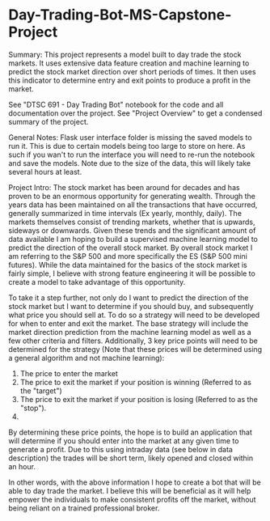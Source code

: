 # Day-Trading-Bot-MS-Capstone-Project

Summary:
This project represents a model built to day trade the stock markets. It uses extensive data feature creation and machine learning to predict the stock market direction over short periods of times.
It then uses this indicator to determine entry and exit points to produce a profit in the market.

See "DTSC 691 - Day Trading Bot" notebook for the code and all documentation over the project.
See "Project Overview" to get a condensed summary of the project.

General Notes:
Flask user interface folder is missing the saved models to run it. This is due to certain models being too large to store on here. 
As such if you wan't to run the interface you will need to re-run the notebook and save the models.
Note due to the size of the data, this will likely take several hours at least.

Project Intro:
The stock market has been around for decades and has proven to be an enormous opportunity 
for generating wealth. Through the years data has been maintained on all the transactions that 
have occurred, generally summarized in time intervals (Ex yearly, monthly, daily). The markets 
themselves consist of trending markets, whether that is upwards, sideways or downwards. 
Given these trends and the significant amount of data available I am hoping to build a 
supervised machine learning model to predict the direction of the overall stock market. By 
overall stock market I am referring to the S&P 500 and more specifically the ES (S&P 500 mini 
futures). While the data maintained for the basics of the stock market is fairly simple, I believe 
with strong feature engineering it will be possible to create a model to take advantage of this 
opportunity.

To take it a step further, not only do I want to predict the direction of the stock market but I 
want to determine if you should buy, and subsequently what price you should sell at. To do so a 
strategy will need to be developed for when to enter and exit the market. The base strategy will 
include the market direction prediction from the machine learning model as well as a few other 
criteria and filters. Additionally, 3 key price points will need to be determined for the strategy 
(Note that these prices will be determined using a general algorithm and not machine learning):
1) The price to enter the market 
2) The price to exit the market if your position is winning (Referred to as the "target")
3) The price to exit the market if your position is losing (Referred to as the "stop").
4) 
By determining these price points, the hope is to build an application that will determine if you 
should enter into the market at any given time to generate a profit. Due to this using intraday 
data (see below in data description) the trades will be short term, likely opened and closed 
within an hour.

In other words, with the above information I hope to create a bot that will be able to day trade 
the market. I believe this will be beneficial as it will help empower the individuals to make 
consistent profits off the market, without being reliant on a trained professional broker.
